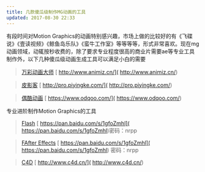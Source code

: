 ```yaml
---
title: 几款傻瓜级制作MG动画的工具
updated: 2017-08-30 22:33
---
```

有段时间对Motion Graphics的动画特别感兴趣，市场上做的比较好的有《飞碟说》《壹读视频》《鲸鱼岛乐队》《蛮牛工作室》等等等等，形式非常喜欢。现在mg动画领域，动辄按秒收费的，除了要求专业程度很高的商业片需要ae等专业工具制作外，以下几种傻瓜级动画生成工具可以满足小白的需要

>[万彩动画大师](
http://www.animiz.cn/) [
http://www.animiz.cn/](
http://www.animiz.cn/)

>[皮影客](
http://pro.piyingke.com/) [
http://pro.piyingke.com/](
http://pro.piyingke.com/)

>[偶酷动画](
https://www.odqoo.com/) [
https://www.odqoo.com/](
https://www.odqoo.com/)

专业进阶制作Motion Graphics的工具

>[Flash](
https://pan.baidu.com/s/1gfoZmhl) [
https://pan.baidu.com/s/1gfoZmhl](
https://pan.baidu.com/s/1gfoZmhl)密码：nrpp

>[FAfter Effects](
https://pan.baidu.com/s/1gfoZmhl) [
https://pan.baidu.com/s/1gfoZmhl](
https://pan.baidu.com/s/1gfoZmhl) 密码：nrpp

>[C4D](
http://www.c4d.cn/) [
http://www.c4d.cn/](
http://www.c4d.cn/)
